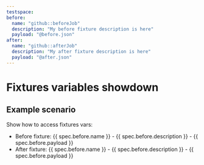 ```yaml
---
testspace:
before:
  name: "github::beforeJob"
  description: "My before fixture description is here"
  payload: "@before.json"
after:
  name: "github::afterJob"
  description: "My after fixture description is here"
  payload: "@after.json"
---
```


# Fixtures variables showdown

## Example scenario

Show how to access fixtures vars:

* Before fixture: {{ spec.before.name }} - {{ spec.before.description }} - {{ spec.before.payload }}
* After fixture: {{ spec.before.name }} - {{ spec.before.description }} - {{ spec.before.payload }}
